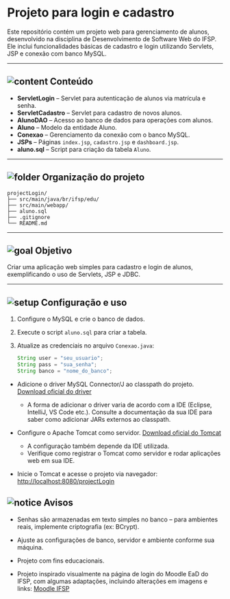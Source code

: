 # Projeto para login e cadastro

Este repositório contém um projeto web para gerenciamento de alunos, desenvolvido na disciplina de Desenvolvimento de Software Web do IFSP.  
Ele inclui funcionalidades básicas de cadastro e login utilizando Servlets, JSP e conexão com banco MySQL.

---

## <img src="https://img.icons8.com/ios-glyphs/24/000000/book.png" alt="content" /> Conteúdo

- **ServletLogin** – Servlet para autenticação de alunos via matrícula e senha.  
- **ServletCadastro** – Servlet para cadastro de novos alunos.  
- **AlunoDAO** – Acesso ao banco de dados para operações com alunos.  
- **Aluno** – Modelo da entidade Aluno.  
- **Conexao** – Gerenciamento da conexão com o banco MySQL.  
- **JSPs** – Páginas `index.jsp`, `cadastro.jsp` e `dashboard.jsp`.  
- **aluno.sql** – Script para criação da tabela `Aluno`.

---

## <img src="https://img.icons8.com/ios-glyphs/24/000000/folder-invoices--v1.png" alt="folder" /> Organização do projeto

```
projectLogin/
├── src/main/java/br/ifsp/edu/
├── src/main/webapp/
├── aluno.sql
├── .gitignore
└── README.md
```

---

## <img src="https://img.icons8.com/ios-glyphs/24/000000/rocket.png" alt="goal" /> Objetivo

Criar uma aplicação web simples para cadastro e login de alunos, exemplificando o uso de Servlets, JSP e JDBC.

---

## <img src="https://img.icons8.com/ios-glyphs/24/000000/gear.png" alt="setup" /> Configuração e uso

1. Configure o MySQL e crie o banco de dados.  
2. Execute o script `aluno.sql` para criar a tabela.  
3. Atualize as credenciais no arquivo `Conexao.java`:

   ```java
   String user = "seu_usuario";
   String pass = "sua_senha";
   String banco = "nome_do_banco";
- Adicione o driver MySQL Connector/J ao classpath do projeto.
[Download oficial do driver](https://dev.mysql.com/downloads/connector/j/)

  - A forma de adicionar o driver varia de acordo com a IDE (Eclipse, IntelliJ, VS Code etc.).
Consulte a documentação da sua IDE para saber como adicionar JARs externos ao classpath.

- Configure o Apache Tomcat como servidor.
  [Download oficial do Tomcat](https://tomcat.apache.org/download-10.cgi)

  - A configuração também depende da IDE utilizada.
  - Verifique como registrar o Tomcat como servidor e rodar aplicações web em sua IDE.

- Inicie o Tomcat e acesse o projeto via navegador: [http://localhost:8080/projectLogin](http://localhost:8080/projectLogin)

## <img src="https://img.icons8.com/ios-glyphs/24/000000/warning-shield.png" alt="notice" /> Avisos

- Senhas são armazenadas em texto simples no banco – para ambientes reais, implemente criptografia (ex: BCrypt).

- Ajuste as configurações de banco, servidor e ambiente conforme sua máquina.

- Projeto com fins educacionais.

- Projeto inspirado visualmente na página de login do Moodle EaD do IFSP, com algumas adaptações, incluindo alterações em imagens e links: [Moodle IFSP](https://moodle.ead.ifsp.edu.br/login/index.php)
